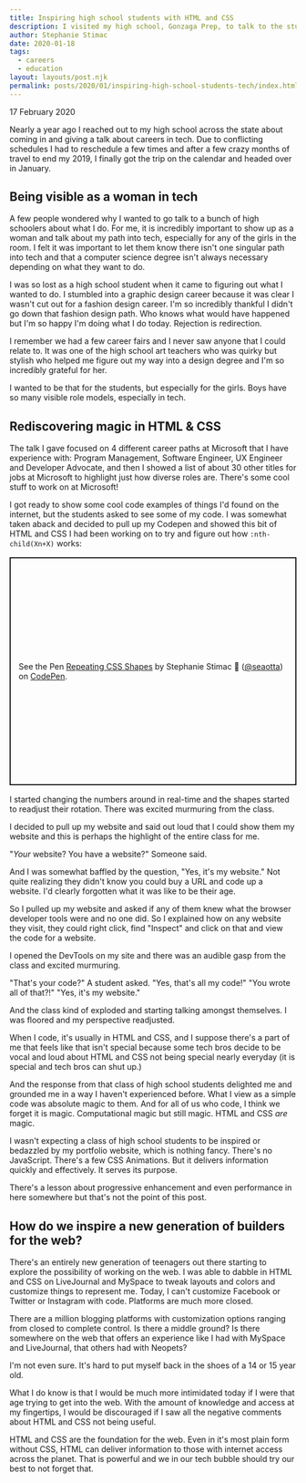```yaml
---
title: Inspiring high school students with HTML and CSS
description: I visited my high school, Gonzaga Prep, to talk to the students about different career paths in tech.
author: Stephanie Stimac
date: 2020-01-18
tags:
  - careers
  - education
layout: layouts/post.njk
permalink: posts/2020/01/inspiring-high-school-students-tech/index.html
---
```


<p class="blog-post__date">17 February 2020</p>

Nearly a year ago I reached out to my high school across the state about coming in and giving a talk about careers in tech. Due to conflicting schedules I had to reschedule a few times and after a few crazy months of travel to end my 2019, I finally got the trip on the calendar and headed over in January.

## Being visible as a woman in tech

A few people wondered why I wanted to go talk to a bunch of high schoolers about what I do. For me, it is incredibly important to show up as a woman and talk about my path into tech, especially for any of the girls in the room. I felt it was important to let them know there isn't one singular path into tech and that a computer science degree isn't always necessary depending on what they want to do. 

I was so lost as a high school student when it came to figuring out what I wanted to do. I stumbled into a graphic design career because it was clear I wasn't cut out for a fashion design career.  I'm so incredibly thankful I didn't go down that fashion design path. Who knows what would have happened but I'm so happy I'm doing what I do today. Rejection is redirection. 

I remember we had a few career fairs and I never saw anyone that I could relate to. It was one of the high school art teachers who was quirky but stylish who helped me figure out my way into a design degree and I'm so incredibly grateful for her. 

I wanted to be that for the students, but especially for the girls. Boys have so many visible role models, especially in tech. 


## Rediscovering magic in HTML & CSS

The talk I gave focused on 4 different career paths at Microsoft that I have experience with: Program Management, Software Engineer, UX Engineer and Developer Advocate, and then I showed a list of about 30 other titles for jobs at Microsoft to highlight just how diverse roles are. There's some cool stuff to work on at Microsoft! 

I got ready to show some cool code examples of things I'd found on the internet, but the students asked to see some of my code. I was somewhat taken aback and decided to pull up my Codepen and showed this bit of HTML and CSS I had been working on to try and figure out how `:nth-child(Xn+X)` works:


<div style="margin: 1rem 0;">
<p class="codepen" data-height="400" data-theme-id="default" data-default-tab="result" data-user="seaotta" data-slug-hash="QWwrezg" style="height: 400px; box-sizing: border-box; display: flex; align-items: center; justify-content: center; border: 2px solid; margin: 1em 0; padding: 1em;" data-pen-title="Repeating CSS Shapes">
  <span>See the Pen <a href="https://codepen.io/seaotta/pen/QWwrezg">
  Repeating CSS Shapes</a> by Stephanie Stimac 🌙  (<a href="https://codepen.io/seaotta">@seaotta</a>)
  on <a href="https://codepen.io">CodePen</a>.</span>
</p>
<script async src="https://static.codepen.io/assets/embed/ei.js"></script>
</div>

I started changing the numbers around in real-time and the shapes started to readjust their rotation. There was excited murmuring from the class.  

I decided to pull up my website and said out loud that I could show them my website and this is perhaps the highlight of the entire class for me. 

"_Your_ website? You have a website?" Someone said. 

And I was somewhat baffled by the question, "Yes, it's my website." Not quite realizing they didn't know you could buy a URL and code up a website. I'd clearly forgotten what it was like to be their age. 

So I pulled up my website and asked if any of them knew what the browser developer tools were and no one did. So I explained how on any website they visit, they could right click, find "Inspect" and click on that and view the code for a website. 

I opened the DevTools on my site and there was an audible gasp from the class and excited murmuring. 

"That's your code?" A student asked. 
"Yes, that's all my code!"
"You wrote all of that?!"
"Yes, it's my website." 

And the class kind of exploded and starting talking amongst themselves. I was floored and my perspective readjusted. 

When I code, it's usually in HTML and CSS, and I suppose there's a part of me that feels like that isn't special because some tech bros decide to be vocal and loud about HTML and CSS not being special nearly everyday (it is special and tech bros can shut up.) 

And the response from that class of high school students delighted me and grounded me in a way I haven't experienced before. What I view as a simple code was absolute magic to them. And for all of us who code, I think we forget it is magic. Computational magic but still magic. HTML and CSS _are_ magic.

I wasn't expecting a class of high school students to be inspired or bedazzled by my portfolio website, which is nothing fancy. There's no JavaScript. There's a few CSS Animations. But it delivers information quickly and effectively. It serves its purpose.

There's a lesson about progressive enhancement and even performance in here somewhere but that's not the point of this post. 

## How do we inspire a new generation of builders for the web?

There's an entirely new generation of teenagers out there starting to explore the possibility of working on the web. I was able to dabble in HTML and CSS on LiveJournal and MySpace to tweak layouts and colors and customize things to represent me. Today, I can't customize Facebook or Twitter or Instagram with code. Platforms are much more closed.

There are a million blogging platforms with customization options ranging from closed to complete control. Is there a middle ground? Is there somewhere on the web that offers an experience like I had with MySpace and LiveJournal, that others had with Neopets? 

I'm not even sure. It's hard to put myself back in the shoes of a 14 or 15 year old. 

What I do know is that I would be much more intimidated today if I were that age trying to get into the web. With the amount of knowledge and access at my fingertips, I would be discouraged if I saw all the negative comments about HTML and CSS not being useful. 

HTML and CSS are the foundation for the web. Even in it's most plain form without CSS, HTML can deliver information to those with internet access across the planet. That is powerful and we in our tech bubble should try our best to not forget that.